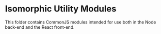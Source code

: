 # Isomorphic Utility Modules

This folder contains CommonJS modules intended for use both in the Node back-end and the React front-end.
